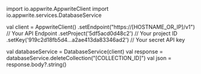 import io.appwrite.AppwriteClient
import io.appwrite.services.DatabaseService

val client = AppwriteClient()
  .setEndpoint("https://[HOSTNAME_OR_IP]/v1") // Your API Endpoint
  .setProject('5df5acd0d48c2') // Your project ID
  .setKey('919c2d18fb5d4...a2ae413da83346ad2') // Your secret API key

val databaseService = DatabaseService(client)
val response = databaseService.deleteCollection("[COLLECTION_ID]")
val json = response.body?.string()